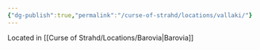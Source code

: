 ```yaml
---
{"dg-publish":true,"permalink":"/curse-of-strahd/locations/vallaki/"}
---
```


Located in [[Curse of Strahd/Locations/Barovia\|Barovia]]